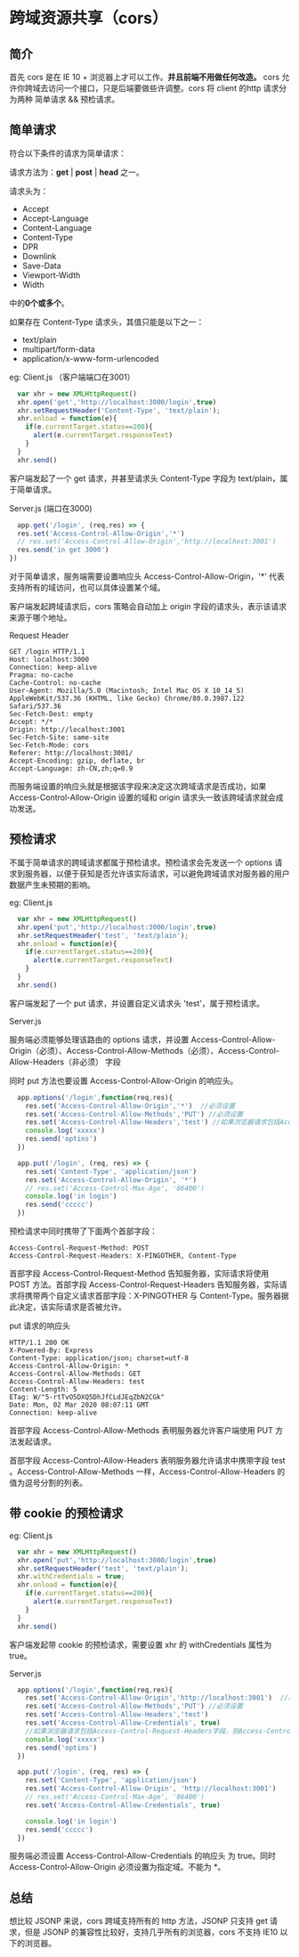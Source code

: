 # 跨域资源共享（cors）

## 简介

首先 cors 是在 IE 10 + 浏览器上才可以工作。<b>并且前端不用做任何改造。</b> cors 允许你跨域去访问一个接口，只是后端要做些许调整。cors 将 client 的http 请求分为两种 简单请求 && 预检请求。

## 简单请求

符合以下条件的请求为简单请求：

请求方法为：<b>get</b> | <b>post</b> | <b>head</b> 之一。

请求头为：
* Accept
* Accept-Language
* Content-Language
* Content-Type
* DPR
* Downlink
* Save-Data
* Viewport-Width
* Width

中的<b>0个或多个</b>。

如果存在 Content-Type 请求头，其值只能是以下之一：
* text/plain
* multipart/form-data
* application/x-www-form-urlencoded

eg: Client.js （客户端端口在3001）

```js
  var xhr = new XMLHttpRequest()
  xhr.open('get','http://localhost:3000/login',true)
  xhr.setRequestHeader('Content-Type', 'text/plain');
  xhr.onload = function(e){
    if(e.currentTarget.status==200){
      alert(e.currentTarget.responseText)
    }
  }
  xhr.send()
```
客户端发起了一个 get 请求，并甚至请求头 Content-Type 字段为 text/plain，属于简单请求。

Server.js (端口在3000)
```js
  app.get('/login', (req,res) => {
  res.set('Access-Control-Allow-Origin','*')
  // res.set('Access-Control-Allow-Origin','http://localhost:3001')
  res.send('in get 3000')
})
```
对于简单请求，服务端需要设置响应头 Access-Control-Allow-Origin，'*' 代表支持所有的域访问，也可以具体设置某个域。

客户端发起跨域请求后，cors 策略会自动加上 origin 字段的请求头，表示该请求来源于哪个地址。

Request Header
```
GET /login HTTP/1.1
Host: localhost:3000
Connection: keep-alive
Pragma: no-cache
Cache-Control: no-cache
User-Agent: Mozilla/5.0 (Macintosh; Intel Mac OS X 10_14_5) AppleWebKit/537.36 (KHTML, like Gecko) Chrome/80.0.3987.122 Safari/537.36
Sec-Fetch-Dest: empty
Accept: */*
Origin: http://localhost:3001
Sec-Fetch-Site: same-site
Sec-Fetch-Mode: cors
Referer: http://localhost:3001/
Accept-Encoding: gzip, deflate, br
Accept-Language: zh-CN,zh;q=0.9
```

而服务端设置的响应头就是根据该字段来决定这次跨域请求是否成功，如果Access-Control-Allow-Origin 设置的域和 origin 请求头一致该跨域请求就会成功发送。

## 预检请求

不属于简单请求的跨域请求都属于预检请求。预检请求会先发送一个 options 请求到服务器，以便于获知是否允许该实际请求，可以避免跨域请求对服务器的用户数据产生未预期的影响。

eg: Client.js

```js
  var xhr = new XMLHttpRequest()
  xhr.open('put','http://localhost:3000/login',true)
  xhr.setRequestHeader('test', 'text/plain');
  xhr.onload = function(e){
    if(e.currentTarget.status==200){
      alert(e.currentTarget.responseText)
    }
  }
  xhr.send()
```

客户端发起了一个 put 请求，并设置自定义请求头 'test'，属于预检请求。

Server.js

服务端必须能够处理该路由的 options 请求，并设置 Access-Control-Allow-Origin（必须）、Access-Control-Allow-Methods（必须）、Access-Control-Allow-Headers（非必须） 字段

同时 put 方法也要设置 Access-Control-Allow-Origin 的响应头。

```js
  app.options('/login',function(req,res){
    res.set('Access-Control-Allow-Origin','*')  //必须设置
    res.set('Access-Control-Allow-Methods','PUT') //必须设置
    res.set('Access-Control-Allow-Headers','test') //如果浏览器请求包括Access-Control-Request-Headers字段，则Access-Control-Allow-Headers字段是必需的。
    console.log('xxxxx')
    res.send('optins')
  })

  app.put('/login', (req, res) => { 
    res.set('Content-Type', 'application/json')
    res.set('Access-Control-Allow-Origin', '*')
    // res.set('Access-Control-Max-Age', '86400')
    console.log('in login')
    res.send('ccccc')
  })
```


预检请求中同时携带了下面两个首部字段：
```
Access-Control-Request-Method: POST
Access-Control-Request-Headers: X-PINGOTHER, Content-Type
```

首部字段 Access-Control-Request-Method 告知服务器，实际请求将使用 POST 方法。首部字段 Access-Control-Request-Headers 告知服务器，实际请求将携带两个自定义请求首部字段：X-PINGOTHER 与 Content-Type。服务器据此决定，该实际请求是否被允许。

put 请求的响应头
```
HTTP/1.1 200 OK
X-Powered-By: Express 
Content-Type: application/json; charset=utf-8
Access-Control-Allow-Origin: *
Access-Control-Allow-Methods: GET
Access-Control-Allow-Headers: test
Content-Length: 5
ETag: W/"5-rtTvO5DXQ5DhJfCLdJEqZbN2CGk"
Date: Mon, 02 Mar 2020 08:07:11 GMT
Connection: keep-alive
```

首部字段 Access-Control-Allow-Methods 表明服务器允许客户端使用 PUT 方法发起请求。

首部字段 Access-Control-Allow-Headers 表明服务器允许请求中携带字段 test 。Access-Control-Allow-Methods 一样，Access-Control-Allow-Headers 的值为逗号分割的列表。

## 带 cookie 的预检请求

eg: Client.js
```js
  var xhr = new XMLHttpRequest()
  xhr.open('put','http://localhost:3000/login',true)
  xhr.setRequestHeader('test', 'text/plain');
  xhr.withCredentials = true;
  xhr.onload = function(e){
    if(e.currentTarget.status==200){
      alert(e.currentTarget.responseText)
    }
  }
  xhr.send()
```

客户端发起带 cookie 的预检请求，需要设置 xhr 的 withCredentials 属性为true。

Server.js

```js
  app.options('/login',function(req,res){
    res.set('Access-Control-Allow-Origin','http://localhost:3001')  //必须设置
    res.set('Access-Control-Allow-Methods','PUT') //必须设置
    res.set('Access-Control-Allow-Headers','test')
    res.set('Access-Control-Allow-Credentials', true)
    //如果浏览器请求包括Access-Control-Request-Headers字段，则Access-Control-Allow-Headers字段是必需的。
    console.log('xxxxx')
    res.send('optins')
  })  

  app.put('/login', (req, res) => { 
    res.set('Content-Type', 'application/json')
    res.set('Access-Control-Allow-Origin', 'http://localhost:3001')
    // res.set('Access-Control-Max-Age', '86400')
    res.set('Access-Control-Allow-Credentials', true)

    console.log('in login')
    res.send('ccccc')
  })
```

服务端必须设置 Access-Control-Allow-Credentials 的响应头 为 true。同时 Access-Control-Allow-Origin 必须设置为指定域。不能为 *。

## 总结

想比较 JSONP 来说，cors 跨域支持所有的 http 方法，JSONP 只支持 get 请求，但是 JSONP 的兼容性比较好，支持几乎所有的浏览器，cors 不支持 IE10 以下的浏览器。